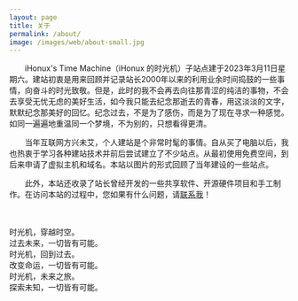 ```yaml
---
layout: page
title: 关于
permalink: /about/
image: /images/web/about-small.jpg
---
```


　　iHonux's Time Machine（iHonux 的时光机）子站点建于2023年3月11日星期六。建站初衷是用来回顾并记录站长2000年以来的利用业余时间捣鼓的一些事情，向奋斗的时光致敬。但是，此时的我不会再去向往那青涩的纯洁的事物，不会去享受无忧无虑的美好生活，如今我只能去纪念那逝去的青春，用这淡淡的文字，默默纪念那美好的回忆。纪念过去，不是为了感伤，而是为了现在寻求一种感觉。如同一遍遍地重温同一个梦境，不为别的，只想看得更清。

　　当年互联网方兴未艾，个人建站是个非常时髦的事情。自从买了电脑以后，我也热衷于学习各种建站技术并前后尝试建立了不少站点。从最初使用免费空间，到后来申请了虚拟主机和域名。本站以图片的形式回顾了当年建设的一些站点。

　　此外，本站还收录了站长曾经开发的一些共享软件、开源硬件项目和手工制作。在访问本站的过程中，您如果有什么问题，请[联系我]({{site.baseurl}}/contact)！

<p>　</p>
<div class="jumbotron">
  <p>
    时光机，穿越时空。</br>
    过去未来，一切皆有可能。</br>
    时光机，回到过去。</br>
    改变命运，一切皆有可能。</br>
    时光机，未来之旅。</br>
    探索未知，一切皆有可能。
  </p>
</div>